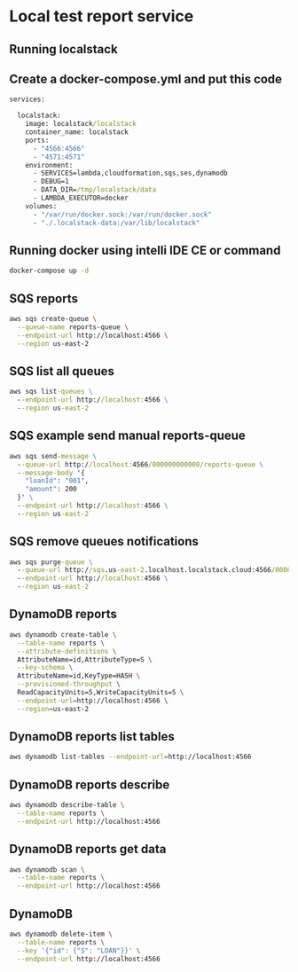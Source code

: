 
# Local test report service

## Running localstack

## Create a docker-compose.yml and put this code

```cmd
services:

  localstack:
    image: localstack/localstack
    container_name: localstack
    ports:
      - "4566:4566"
      - "4571:4571"
    environment:
      - SERVICES=lambda,cloudformation,sqs,ses,dynamodb
      - DEBUG=1
      - DATA_DIR=/tmp/localstack/data
      - LAMBDA_EXECUTOR=docker
    volumes:
      - "/var/run/docker.sock:/var/run/docker.sock"
      - "./.localstack-data:/var/lib/localstack"

```

## Running docker using intelli IDE CE or command 

```cmd
docker-compose up -d
```


## SQS reports

```bash
aws sqs create-queue \
  --queue-name reports-queue \
  --endpoint-url http://localhost:4566 \
  --region us-east-2

```

## SQS list all queues

```cmd
aws sqs list-queues \
  --endpoint-url http://localhost:4566 \
  --region us-east-2
```

## SQS example send manual reports-queue

```cmd
aws sqs send-message \
  --queue-url http://localhost:4566/000000000000/reports-queue \
  --message-body '{
    "loanId": "001",
    "amount": 200
  }' \
  --endpoint-url http://localhost:4566 \
  --region us-east-2

```


## SQS remove queues notifications

```cmd
aws sqs purge-queue \
  --queue-url http://sqs.us-east-2.localhost.localstack.cloud:4566/000000000000/reports-queue \
  --endpoint-url http://localhost:4566 \
  --region us-east-2
```




## DynamoDB reports

```bash
aws dynamodb create-table \
  --table-name reports \
  --attribute-definitions \
  AttributeName=id,AttributeType=S \
  --key-schema \
  AttributeName=id,KeyType=HASH \
  --provisioned-throughput \
  ReadCapacityUnits=5,WriteCapacityUnits=5 \
  --endpoint-url=http://localhost:4566 \
  --region=us-east-2

```

## DynamoDB reports list tables

```bash
aws dynamodb list-tables --endpoint-url=http://localhost:4566
```

## DynamoDB reports describe 

```bash
aws dynamodb describe-table \
  --table-name reports \
  --endpoint-url http://localhost:4566

```

## DynamoDB reports get data

```bash
aws dynamodb scan \
  --table-name reports \
  --endpoint-url http://localhost:4566

```

## DynamoDB 

```bash
aws dynamodb delete-item \
  --table-name reports \
  --key '{"id": {"S": "LOAN"}}' \
  --endpoint-url http://localhost:4566
```
